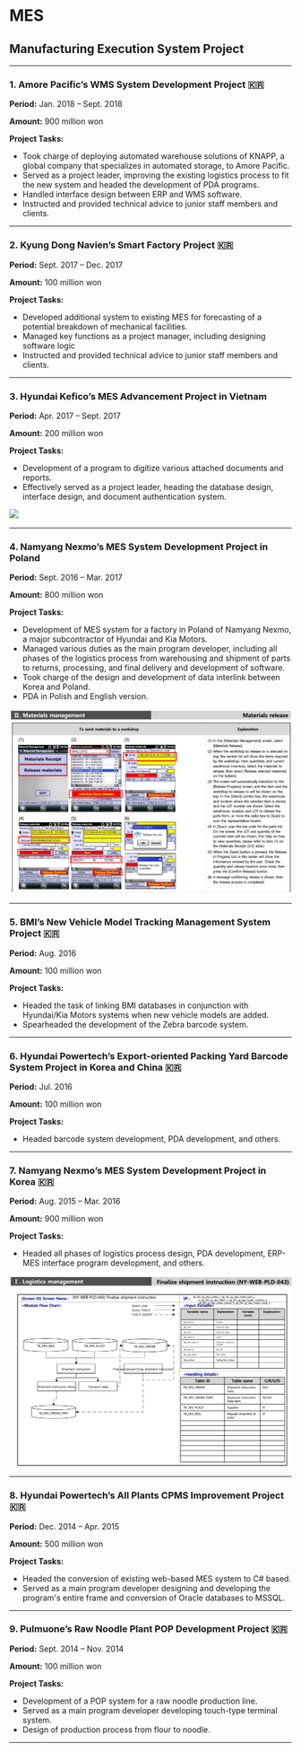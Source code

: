 # MES
## Manufacturing Execution System Project
---
### 1. Amore Pacific’s WMS System Development Project :kr:
**Period:** Jan. 2018 – Sept. 2018

**Amount:** 900 million won

**Project Tasks:** 

* Took charge of deploying automated warehouse solutions of KNAPP, a global company that specializes in automated storage, to Amore Pacific. 
* Served as a project leader, improving the existing logistics process to fit the new system and headed the development of PDA programs. 
* Handled interface design between ERP and WMS software.
* Instructed and provided technical advice to junior staff members and clients. 

---
### 2. Kyung Dong Navien’s Smart Factory Project :kr:
**Period:** Sept. 2017 – Dec. 2017

**Amount:** 100 million won

**Project Tasks:** 

*	Developed additional system to existing MES for forecasting of a potential breakdown of mechanical facilities. 
*	Managed key functions as a project manager, including designing software logic
*	Instructed and provided technical advice to junior staff members and clients.

---
### 3. Hyundai Kefico’s MES Advancement Project in Vietnam
**Period:** Apr. 2017 – Sept. 2017

**Amount:** 200 million won

**Project Tasks:** 

*	Development of a program to digitize various attached documents and reports.
*	Effectively served as a project leader, heading the database design, interface design, and document authentication system. 

<img src="images/keficomobile.jpg?raw=true"/>

---
### 4. Namyang Nexmo’s MES System Development Project in Poland
**Period:** Sept. 2016 – Mar. 2017

**Amount:** 800 million won

**Project Tasks:** 

*	Development of MES system for a factory in Poland of Namyang Nexmo, a major subcontractor of Hyundai and Kia Motors. 
*	Managed various duties as the main program developer, including all phases of the logistics process from warehousing and shipment of parts to returns, processing, and final delivery and development of software. 
*	Took charge of the design and development of data interlink between Korea and Poland.
*	PDA in Polish and English version. 

<img src="images/NYPDA.png?raw=true"/>

---
### 5. BMI’s New Vehicle Model Tracking Management System Project :kr:
**Period:** Aug. 2016

**Amount:** 100 million won

**Project Tasks:** 

*	Headed the task of linking BMI databases in conjunction with Hyundai/Kia Motors systems when new vehicle models are added.
*	Spearheaded the development of the Zebra barcode system.

---
### 6. Hyundai Powertech’s Export-oriented Packing Yard Barcode System Project in Korea and China :kr:
**Period:** Jul. 2016

**Amount:** 100 million won

**Project Tasks:** 

*	Headed barcode system development, PDA development, and others. 

---
### 7. Namyang Nexmo’s MES System Development Project in Korea :kr:
**Period:** Aug. 2015 – Mar. 2016

**Amount:** 900 million won

**Project Tasks:** 

*	Headed all phases of logistics process design, PDA development, ERP-MES interface program development, and others.  

<img src="images/NYppt.png?raw=true"/>

---
### 8. Hyundai Powertech’s All Plants CPMS Improvement Project :kr:
**Period:** Dec. 2014 – Apr. 2015

**Amount:** 500 million won

**Project Tasks:** 

*	Headed the conversion of existing web-based MES system to C# based. 
*	Served as a main program developer designing and developing the program's entire frame and conversion of Oracle databases to MSSQL. 

---
### 9. Pulmuone’s Raw Noodle Plant POP Development Project :kr:
**Period:** Sept. 2014 – Nov. 2014

**Amount:** 100 million won

**Project Tasks:** 

*	Development of a POP system for a raw noodle production line. 
*	Served as a main program developer developing touch-type terminal system. 
*	Design of production process from flour to noodle.  

---
